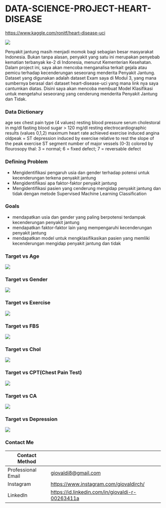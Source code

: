 # DATA-SCIENCE-PROJECT-HEART-DISEASE
https://www.kaggle.com/ronitf/heart-disease-uci

![](heart.jpg)

Penyakit jantung masih menjadi momok bagi sebagian besar masyarakat Indonesia. Bukan tanpa alasan, penyakit yang satu ini merupakan penyebab kematian terbanyak ke-2 di Indonesia, menurut Kementerian Kesehatan. Dalam project ini, saya akan mencoba menganalisa terkait gejala atau pemicu terhadap kecenderungan seseorang menderita Penyakit Jantung. Dataset yang digunakan adalah dataset Exam saya di Modul 3, yang mana sumbernya berasal dari dataset heart-disease-uci yang mana link nya saya cantumkan diatas. Disini saya akan mencoba membuat Model Klasifikasi untuk mengetahui seseorang yang cenderung menderita Penyakit Jantung dan Tidak.


### Data Dictionary
age
sex
chest pain type (4 values)
resting blood pressure
serum cholestoral in mg/dl
fasting blood sugar > 120 mg/dl
resting electrocardiographic results (values 0,1,2)
maximum heart rate achieved
exercise induced angina
oldpeak = ST depression induced by exercise relative to rest
the slope of the peak exercise ST segment
number of major vessels (0-3) colored by flourosopy
thal: 3 = normal; 6 = fixed defect; 7 = reversable defect


### Defining Problem
- Mengidentifikasi pengaruh usia dan gender terhadap potensi untuk kecenderungan terkena penyakit jantung
- Mengidentifikasi apa faktor-faktor penyakit jantung 
- Mengidentifikasi pasien yang cenderung mengidap penyakit jantung dan tidak dengan metode Supervised Machine Learning Classification


### Goals
- mendapatkan usia dan gender yang paling berpotensi terdampak kecenderungan penyakit jantung
- mendapatkan faktor-faktor lain yang mempengaruhi kecenderungan penyakit jantung
- mendapatkan model untuk mengklasifikasikan pasien yang memliki kecenderungan mengidap penyakit jantung dan tidak

### Target vs Age
![](heartvsage.png)


### Target vs Gender
![](heartvsgender.png)


### Target vs Exercise
![](heartvsexercise.png)


### Target vs FBS
![](heartvsfbs.png)


### Target vs Chol
![](heartvscholssex.png)


### Target vs CPT(Chest Pain Test)
![](heartvschest.png)


### Target vs CA
![](heartvsca.png)


### Target vs Depression
![](heartvsdepression.png)

### Contact Me

| Contact Method |  |
| --- | --- |
| Professional Email | giovaldi8@gmail.com |
| Instagram | https://www.instagram.com/giovaldirch/ |
| LinkedIn | https://id.linkedin.com/in/giovaldi-r-00263411a |

